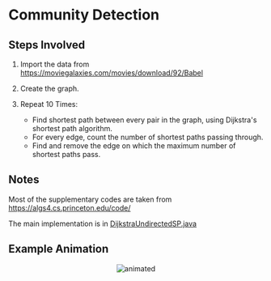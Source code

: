 # Community Detection

## Steps Involved

1. Import the data from https://moviegalaxies.com/movies/download/92/Babel

2. Create the graph.

3. Repeat 10 Times:
    - Find shortest path between every pair in the graph, using Dijkstra's shortest path algorithm.
    - For every edge, count the number of shortest paths passing through.
    - Find and remove the edge on which the maximum number of shortest paths pass.
   
## Notes

Most of the supplementary codes are taken from https://algs4.cs.princeton.edu/code/

The main implementation is in [DijkstraUndirectedSP.java](../master/Community%20Detection/src/DijkstraUndirectedSP.java)

## Example Animation

<p align="center">
  <img src="https://media.giphy.com/media/8FF7aL37fO1zX7v4iT/giphy.gif" alt="animated" />
</p>
